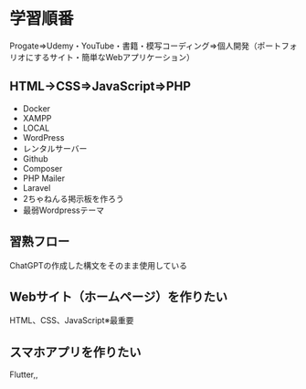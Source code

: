 # 学習順番
Progate⇒Udemy・YouTube・書籍・模写コーディング⇒個人開発（ポートフォリオにするサイト・簡単なWebアプリケーション）
## HTML→CSS⇒JavaScript⇒PHP
* Docker
* XAMPP
* LOCAL
* WordPress
* レンタルサーバー
* Github
* Composer
* PHP Mailer
* Laravel
* 2ちゃねんる掲示板を作ろう
* 最弱Wordpressテーマ
## 習熟フロー
ChatGPTの作成した構文をそのまま使用している

## Webサイト（ホームページ）を作りたい
HTML、CSS、JavaScript※最重要
## スマホアプリを作りたい
Flutter,,
